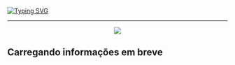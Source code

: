 
[![Typing SVG](https://readme-typing-svg.herokuapp.com/?color=FFFF00&size=65&center=true&vCenter=true&width=1000&lines=JavaScript)](https://git.io/typing-svg)

<hr>
<p align="center"><img src="http://img.shields.io/static/v1?label=STATUS&message=EM%20DESENVOLVIMENTO&color=GREEN&style=for-the-badge"/></p>
<h2>Carregando informações em breve</h2>
